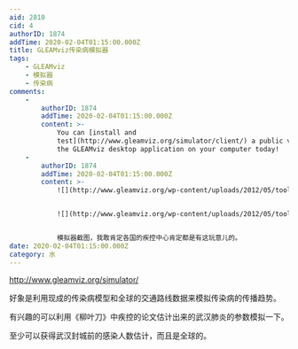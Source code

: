 ```yaml
---
aid: 2810
cid: 4
authorID: 1874
addTime: 2020-02-04T01:15:00.000Z
title: GLEAMviz传染病模拟器
tags:
    - GLEAMviz
    - 模拟器
    - 传染病
comments:
    -
        authorID: 1874
        addTime: 2020-02-04T01:15:00.000Z
        content: >-
            You can [install and
            test](http://www.gleamviz.org/simulator/client/) a public version of
            the GLEAMviz desktop application on your computer today!
    -
        authorID: 1874
        addTime: 2020-02-04T01:15:00.000Z
        content: >-
            ![](http://www.gleamviz.org/wp-content/uploads/2012/05/tools-map-600x495.jpg)


            ![](http://www.gleamviz.org/wp-content/uploads/2012/05/tools_globe_viz-600x464.jpg)


            模拟器截图，我敢肯定各国的疾控中心肯定都是有这玩意儿的。
date: 2020-02-04T01:15:00.000Z
category: 水
---
```


http://www.gleamviz.org/simulator/

好象是利用现成的传染病模型和全球的交通路线数据来模拟传染病的传播趋势。

有兴趣的可以利用《柳叶刀》中疾控的论文估计出来的武汉肺炎的参数模拟一下。

至少可以获得武汉封城前的感染人数估计，而且是全球的。
